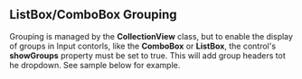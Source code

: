 ListBox/ComboBox Grouping
-------------------------

Grouping is managed by the __CollectionView__ class, but to enable the display of groups in Input contorls, like the __ComboBox__ or __ListBox__, the control's __showGroups__ property must be set to true. This will add group headers tot he dropdown. See sample below for example.